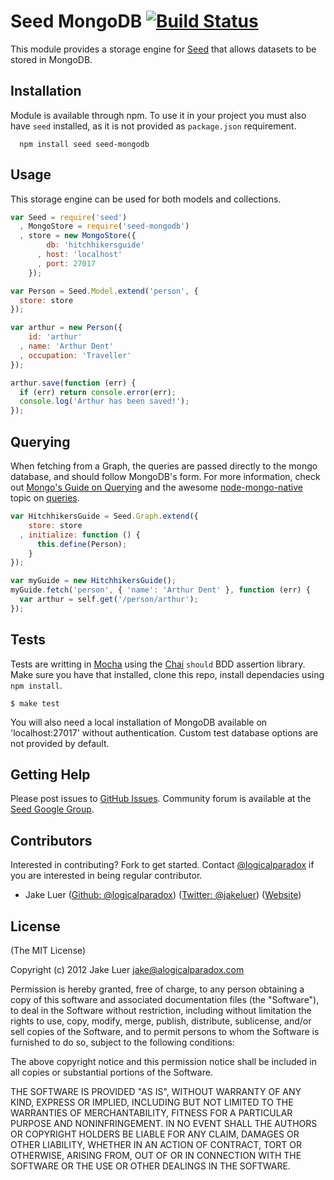# Seed MongoDB [![Build Status](https://secure.travis-ci.org/qualiancy/seed-mongodb.png)](http://travis-ci.org/qualiancy/seed-mongodb)

This module provides a storage engine for [Seed](http://github.com/qualiancy/seed) that allows 
datasets to be stored in MongoDB.

## Installation

Module is available through npm. To use it in your project you must also have `seed` installed,
as it is not provided as `package.json` requirement.

      npm install seed seed-mongodb

## Usage

This storage engine can be used for both models and collections. 

```js
var Seed = require('seed')
  , MongoStore = require('seed-mongodb')
  , store = new MongoStore({
        db: 'hitchhikersguide'
      , host: 'localhost'
      , port: 27017
    });

var Person = Seed.Model.extend('person', {
  store: store
});

var arthur = new Person({
    id: 'arthur'
  , name: 'Arthur Dent'
  , occupation: 'Traveller'
});

arthur.save(function (err) {
  if (err) return console.error(err);
  console.log('Arthur has been saved!');
});
```

## Querying

When fetching from a Graph, the queries are passed directly to the mongo database, and should
follow MongoDB's form. For more information, check out [Mongo's Guide on Querying](http://www.mongodb.org/display/DOCS/Mongo+Query+Language)
and the awesome [node-mongo-native](https://github.com/christkv/node-mongodb-native) topic 
on [queries](https://github.com/christkv/node-mongodb-native/blob/master/docs/queries.md).

```js
var HitchhikersGuide = Seed.Graph.extend({
    store: store
  , initialize: function () {
      this.define(Person);
    }
});

var myGuide = new HitchhikersGuide();
myGuide.fetch('person', { 'name': 'Arthur Dent' }, function (err) {
  var arthur = self.get('/person/arthur');
});
```

## Tests

Tests are writting in [Mocha](http://github.com/visionmedia/mocha) using the [Chai](http://chaijs.com)
`should` BDD assertion library. Make sure you have that installed, clone this repo, install dependacies using `npm install`.

    $ make test

You will also need a local installation of MongoDB available on 'localhost:27017' without authentication. Custom
test database options are not provided by default. 

## Getting Help

Please post issues to [GitHub Issues](https://github.com/logicalparadox/seed/issues).
Community forum is available at the [Seed Google Group](https://groups.google.com/group/seedjs-orm).

## Contributors

Interested in contributing? Fork to get started. Contact [@logicalparadox](http://github.com/logicalparadox) 
if you are interested in being regular contributor.

* Jake Luer ([Github: @logicalparadox](http://github.com/logicalparadox)) ([Twitter: @jakeluer](http://twitter.com/jakeluer)) ([Website](http://alogicalparadox.com))

## License

(The MIT License)

Copyright (c) 2012 Jake Luer <jake@alogicalparadox.com>

Permission is hereby granted, free of charge, to any person obtaining a copy
of this software and associated documentation files (the "Software"), to deal
in the Software without restriction, including without limitation the rights
to use, copy, modify, merge, publish, distribute, sublicense, and/or sell
copies of the Software, and to permit persons to whom the Software is
furnished to do so, subject to the following conditions:

The above copyright notice and this permission notice shall be included in
all copies or substantial portions of the Software.

THE SOFTWARE IS PROVIDED "AS IS", WITHOUT WARRANTY OF ANY KIND, EXPRESS OR
IMPLIED, INCLUDING BUT NOT LIMITED TO THE WARRANTIES OF MERCHANTABILITY,
FITNESS FOR A PARTICULAR PURPOSE AND NONINFRINGEMENT. IN NO EVENT SHALL THE
AUTHORS OR COPYRIGHT HOLDERS BE LIABLE FOR ANY CLAIM, DAMAGES OR OTHER
LIABILITY, WHETHER IN AN ACTION OF CONTRACT, TORT OR OTHERWISE, ARISING FROM,
OUT OF OR IN CONNECTION WITH THE SOFTWARE OR THE USE OR OTHER DEALINGS IN
THE SOFTWARE.
